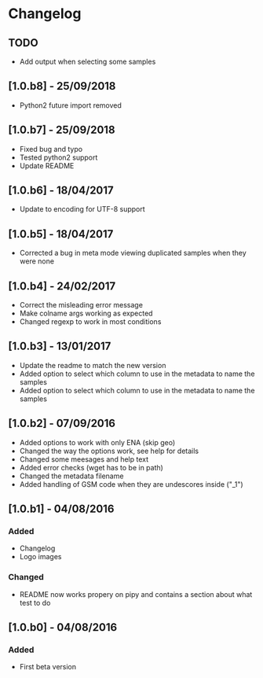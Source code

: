 # Changelog

## TODO
- Add output when selecting some samples

## [1.0.b8] - 25/09/2018
- Python2 future import removed
## [1.0.b7] - 25/09/2018
- Fixed bug and typo
- Tested python2 support
- Update README
## [1.0.b6] - 18/04/2017
- Update to encoding for UTF-8 support
## [1.0.b5] - 18/04/2017
- Corrected a bug in meta mode viewing duplicated samples when they were none

## [1.0.b4] - 24/02/2017
- Correct the misleading error message
- Make colname args working as expected
- Changed regexp to work in most conditions

## [1.0.b3] - 13/01/2017
- Update the readme to match the new version
- Added option to select which column to use in the metadata to name the samples
- Added option to select which column to use in the metadata to name the samples

## [1.0.b2] - 07/09/2016
- Added options to work with only ENA (skip geo)
- Changed the way the options work, see help for details
- Changed some meesages and help text
- Added error checks (wget has to be in path)
- Changed the metadata filename
- Added handling of GSM code when they are undescores inside ("_1")

## [1.0.b1] - 04/08/2016
### Added
- Changelog
- Logo images

### Changed
- README now works propery on pipy and contains a section about what test to do

## [1.0.b0] - 04/08/2016
### Added
- First beta version
